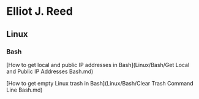 # Elliot J. Reed

## Linux

### Bash

[How to get local and public IP addresses in Bash](Linux/Bash/Get Local and Public IP Addresses Bash.md)

[How to get empty Linux trash in Bash](Linux/Bash/Clear Trash Command Line Bash.md)
